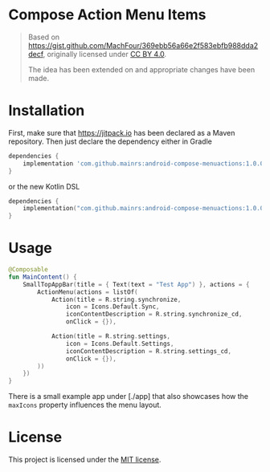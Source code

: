 # Compose Action Menu Items

> Based on https://gist.github.com/MachFour/369ebb56a66e2f583ebfb988dda2decf, originally licensed
> under [CC BY 4.0](https://creativecommons.org/licenses/by/4.0/).
>
> The idea has been extended on and appropriate changes have been made.

# Installation

First, make sure that https://jitpack.io has been declared as a Maven repository. Then just declare
the dependency either in Gradle

```groovy
dependencies {
    implementation 'com.github.mainrs:android-compose-menuactions:1.0.0'
}
```

or the new Kotlin DSL

```kotlin
dependencies {
    implementation("com.github.mainrs:android-compose-menuactions:1.0.0")
}
```

# Usage

```kotlin
@Composable
fun MainContent() {
    SmallTopAppBar(title = { Text(text = "Test App") }, actions = {
        ActionMenu(actions = listOf(
            Action(title = R.string.synchronize,
                icon = Icons.Default.Sync,
                iconContentDescription = R.string.synchronize_cd,
                onClick = {}),

            Action(title = R.string.settings,
                icon = Icons.Default.Settings,
                iconContentDescription = R.string.settings_cd,
                onClick = {}),
        ))
    })
}
```

There is a small example app under [./app] that also showcases how the `maxIcons` property
influences the menu layout.

# License

This project is licensed under the [MIT license](./license).
